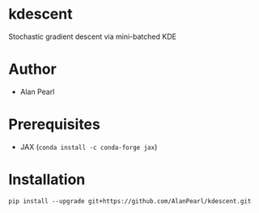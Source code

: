 # kdescent
Stochastic gradient descent via mini-batched KDE

# Author
- Alan Pearl

# Prerequisites
- JAX (`conda install -c conda-forge jax`)

# Installation
```
pip install --upgrade git+https://github.com/AlanPearl/kdescent.git
```